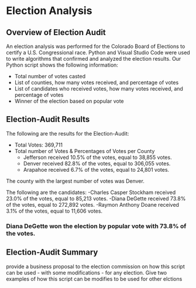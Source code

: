 # Election Analysis 
## Overview of Election Audit
An election analysis was performed for the Colorado Board of Elections to certify a U.S. Congressional race. Python and Visual Studio Code were used to write algorithms that confirmed and analyzed the election results. Our Python script shows the following information:
- Total number of votes casted
- List of counties, how many votes received, and percentage of votes
- List of candidates who received votes, how many votes received, and percentage of votes
- Winner of the election based on popular vote
## Election-Audit Results
The following are the results for the Election-Audit:
- Total Votes: 369,711
- Total number of Votes & Percentages of Votes per County
  - Jefferson received 10.5% of the votes, equal to 38,855 votes.
  - Denver received 82.8% of the votes, equal to 306,055 votes.
  - Arapahoe received 6.7% of the votes, equal to 24,801 votes.

The county with the largest number of votes was Denver.

The following are the candidates:
  -Charles Casper Stockham received 23.0% of the votes, equal to 85,213 votes.
  -Diana DeGette received 73.8% of the votes, equal to 272,892 votes.
  -Raymon Anthony Doane received 3.1% of the votes, equal to 11,606 votes.
  
### Diana DeGette won the election by popular vote with 73.8% of the votes.
## Election-Audit Summary
provide a business proposal to the election commission on how this script can be used - with some modifications - for any election. Give two examples of how this script can be modifies to be used for other elctions

